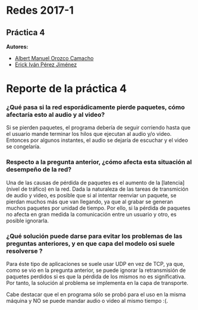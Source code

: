 # Redes 2017-1

## Práctica 4

**Autores:**

* [Albert Manuel Orozco Camacho](http://github.com/AlOrozco53)
* [Erick Iván Pérez Jiménez](http://github.com/TuringOraculosLocos)

# Reporte de la práctica 4

### ¿Qué pasa si la red esporádicamente pierde paquetes, cómo afectaría esto al audio y al video?
Si se pierden paquetes, el programa debería de seguir corriendo hasta que el usuario mande terminar los
hilos que ejecutan al audio y/o video. Entonces por algunos instantes, el audio se dejaría de escuchar y
el video se congelaría.

### Respecto a la pregunta anterior, ¿cómo afecta esta situación al desempeño de la red?
Una de las causas de pérdida de paquetes es el aumento de la [latencia] (nivel de tráfico) en la red.
Dada la naturaleza de las tareas de transmición de audio y video, es posible que si al intentar reenviar
un paquete, se pierdan muchos más que van llegando, ya que al grabar se generan muchos paquetes por unidad
de tiempo. Por ello, si la pérdida de paquetes no afecta en gran medida la comunicación entre un usuario y otro,
es posible ignorarla.

### ¿Qué solución puede darse para evitar los problemas de las preguntas anteriores, y en que capa del modelo osi suele resolverse ?
Para éste tipo de aplicaciones se suele usar UDP en vez de TCP, ya que, como se vio en la pregunta anterior,
se puede ignorar la retransmisión de paquetes perdidos si es que la pérdida de los mismos no es significativa. Por tanto,
la solución al problema se implementa en la capa de transporte.

Cabe destacar que el en programa sólo se probó para el uso en la misma máquina y NO se puede mandar audio o video
al mismo tiempo :(.